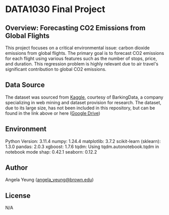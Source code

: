 # DATA1030 Final Project
## Overview: Forecasting CO2 Emissions from Global Flights
This project focuses on a critical environmental issue: carbon dioxide emissions from global flights. The primary goal is to forecast CO2 emissions for each flight using various features such as the number of stops, price, and duration. This regression problem is highly relevant due to air travel's significant contribution to global CO2 emissions.

## Data Source
The dataset was sourced from [Kaggle](https://www.kaggle.com/datasets/polartech/flight-data-with-1-million-or-more-records), courtesy of BarkingData, a company specializing in web mining and dataset provision for research.
The dataset, due to its large size, has not been included in this repository, but can be found in the link above or here ([Google Drive](https://drive.google.com/file/d/1xYrzZ0WgfT1yZLZ4frlzwlkwMuU3RxlR/view?usp=sharing))

## Environment
Python Version: 3.11.4
numpy: 1.24.4
matplotlib: 3.7.2
scikit-learn (sklearn): 1.3.0
pandas: 2.0.3
xgboost: 1.7.6
tqdm: Using tqdm.autonotebook.tqdm in notebook mode
shap: 0.42.1
seaborn: 0.12.2

## Author
Angela Yeung (angela_yeung@brown.edu)
## License
N/A
